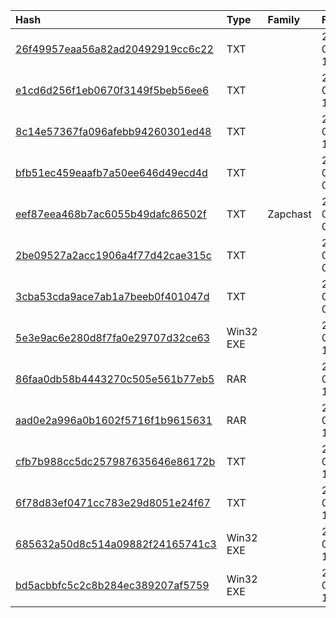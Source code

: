 |Hash|Type|Family|First_Seen|Name|
|:--|:--|:--|:--|:--|
|[26f49957eaa56a82ad20492919cc6c22](https://www.virustotal.com/gui/file/26f49957eaa56a82ad20492919cc6c22)|TXT||2021-08-17 17:19:34|tmpFFO8.vbs|
|[e1cd6d256f1eb0670f3149f5beb56ee6](https://www.virustotal.com/gui/file/e1cd6d256f1eb0670f3149f5beb56ee6)|TXT||2021-08-17 17:15:08| |
|[8c14e57367fa096afebb94260301ed48](https://www.virustotal.com/gui/file/8c14e57367fa096afebb94260301ed48)|TXT||2021-08-17 17:10:02| |
|[bfb51ec459eaafb7a50ee646d49ecd4d](https://www.virustotal.com/gui/file/bfb51ec459eaafb7a50ee646d49ecd4d)|TXT||2021-07-17 05:14:50|2we|
|[eef87eea468b7ac6055b49dafc86502f](https://www.virustotal.com/gui/file/eef87eea468b7ac6055b49dafc86502f)|TXT|Zapchast|2021-07-12 07:27:51|169-env5.bat|
|[2be09527a2acc1906a4f77d42cae315c](https://www.virustotal.com/gui/file/2be09527a2acc1906a4f77d42cae315c)|TXT||2021-07-12 07:26:38|168-env3.bat|
|[3cba53cda9ace7ab1a7beeb0f401047d](https://www.virustotal.com/gui/file/3cba53cda9ace7ab1a7beeb0f401047d)|TXT||2021-07-12 07:25:53|165-env.bat|
|[5e3e9ac6e280d8f7fa0e29707d32ce63](https://www.virustotal.com/gui/file/5e3e9ac6e280d8f7fa0e29707d32ce63)|Win32 EXE||2020-04-12 10:44:31|Indra3_browsingExe.exe|
|[86faa0db58b4443270c505e561b77eb5](https://www.virustotal.com/gui/file/86faa0db58b4443270c505e561b77eb5)|RAR||2020-04-12 10:38:57|wordpad.rar|
|[aad0e2a996a0b1602f5716f1b9615631](https://www.virustotal.com/gui/file/aad0e2a996a0b1602f5716f1b9615631)|RAR||2020-04-12 10:37:44|tmp19O7.rar|
|[cfb7b988cc5dc257987635646e86172b](https://www.virustotal.com/gui/file/cfb7b988cc5dc257987635646e86172b)|TXT||2020-04-12 10:35:42|resolve.vbs|
|[6f78d83ef0471cc783e29d8051e24f67](https://www.virustotal.com/gui/file/6f78d83ef0471cc783e29d8051e24f67)|TXT||2020-02-15 12:47:01|647194-tmp5S32.vbs|
|[685632a50d8c514a09882f24165741c3](https://www.virustotal.com/gui/file/685632a50d8c514a09882f24165741c3)|Win32 EXE||2020-02-15 12:24:49|C:\Users\andre\Desktop\MALWARE TEST\d71cc6337efb5cbbb400d57c8fdeb48d7af12a292fa87a55e8705d18b09f516e.exe|
|[bd5acbbfc5c2c8b284ec389207af5759](https://www.virustotal.com/gui/file/bd5acbbfc5c2c8b284ec389207af5759)|Win32 EXE||2020-01-14 13:24:42|Indra2_browsingExe.exe|
